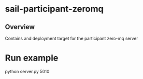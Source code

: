 # sail-participant-zeromq

## Overview
Contains and deployment target for the participant zero-mq server

# Run example
python server.py 5010